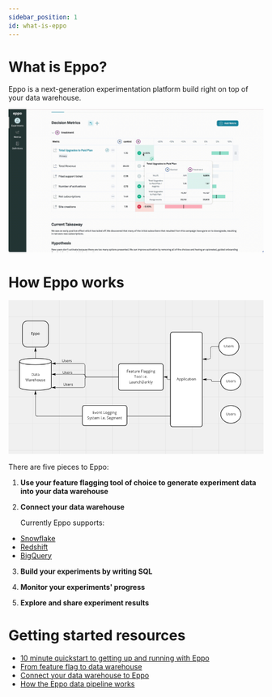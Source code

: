 ```yaml
---
sidebar_position: 1
id: what-is-eppo
---
```


# What is Eppo?

Eppo is a next-generation experimentation platform build right on top of your data warehouse.

![What is Eppo Gif](../static/img/building-experiments/what-is-eppo.gif)

# How Eppo works

![How Eppo Works](../static/img/building-experiments/how-eppo-works.png)

There are five pieces to Eppo:

1. **Use your feature flagging tool of choice to generate experiment data into your data warehouse**

2. **Connect your data warehouse**

   Currently Eppo supports:

- [Snowflake](./connecting-your-data/data-warehouses/connecting-to-snowflake)
- [Redshift](./connecting-your-data/data-warehouses/connecting-to-redshift)
- [BigQuery](./connecting-your-data/data-warehouses/connecting-to-bigquery)

3. **Build your experiments by writing SQL**

4. **Monitor your experiments' progress**

5. **Explore and share experiment results**

# Getting started resources

- [10 minute quickstart to getting up and running with Eppo](./quickstart.md)
- [From feature flag to data warehouse](./feature-flagging/index.md)
- [Connect your data warehouse to Eppo](./connecting-your-data/data-warehouses/connecting-to-bigquery)
- [How the Eppo data pipeline works](./building-experiments/eppo-data-pipeline)
